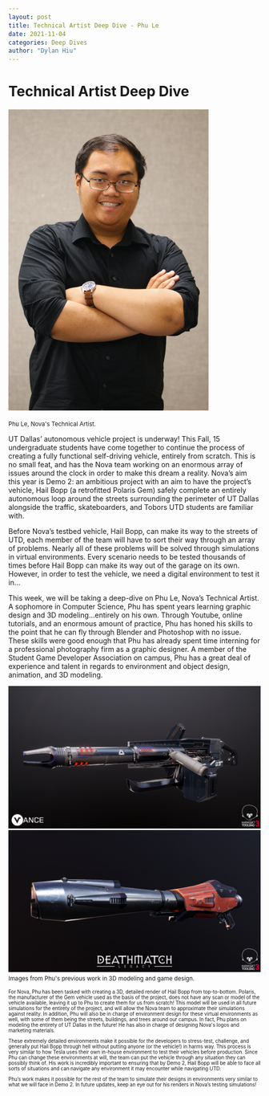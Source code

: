 ```yaml
---
layout: post
title: Technical Artist Deep Dive - Phu Le
date: 2021-11-04
categories: Deep Dives
author: "Dylan Hiu"
---
```


# Technical Artist Deep Dive

[![Headshot of Phu](/assets/res/headshots/phu_le.jpg)](/assets/res/headshots/phu_le.jpg)

<small>Phu Le, Nova's Technical Artist.</small>

UT Dallas’ autonomous vehicle project is underway! This Fall, 15 undergraduate students have come together to continue the process of creating a fully functional self-driving vehicle, entirely from scratch. This is no small feat, and has the Nova team working on an enormous array of issues around the clock in order to make this dream a reality. Nova’s aim this year is Demo 2: an ambitious project with an aim to have the project’s vehicle, Hail Bopp (a retrofitted Polaris Gem) safely complete an entirely autonomous loop around the streets surrounding the perimeter of UT Dallas alongside the traffic, skateboarders, and Tobors UTD students are familiar with. 

Before Nova’s testbed vehicle, Hail Bopp, can make its way to the streets of UTD, each member of the team will have to sort their way through an array of problems. Nearly all of these problems will be solved through simulations in virtual environments. Every scenario needs to be tested thousands of times before Hail Bopp can make its way out of the garage on its own. However, in order to test the vehicle, we need a digital environment to test it in…

This week, we will be taking a deep-dive on Phu Le, Nova’s Technical Artist. A sophomore in Computer Science, Phu has spent years learning graphic design and 3D modeling…entirely on his own. Through Youtube, online tutorials, and an enormous amount of practice, Phu has honed his skills to the point that he can fly through Blender and Photoshop with no issue. These skills were good enough that Phu has already spent time interning for a professional photography firm as a graphic designer. A member of the Student Game Developer Association on campus, Phu has a great deal of experience and talent in regards to environment and object design, animation, and 3D modeling.

[![Image from Phu's online portfolio](/assets/res/2021-11-04-Phu_Le_Portfolio1.png)](/assets/res/2021-11-04-Phu_Le_Portfolio1.png)
[![Second from Phu's online portfolio](/assets/res/2021-11-04-Phu_Le-Portfolio2.png)](/assets/res/2021-11-04-Phu_Le-Portfolio2.png)
<small>Images from Phu's previous work in 3D modeling and game design.<small>

For Nova, Phu has been tasked with creating a 3D, detailed render of Hail Bopp from top-to-bottom. Polaris, the manufacturer of the Gem vehicle used as the basis of the project, does not have any scan or model of the vehicle available, leaving it up to Phu to create them for us from scratch! This model will be used in all future simulations for the entirety of the project, and will allow the Nova team to approximate their simulations against reality. In addition, Phu will also be in charge of environment design for these virtual environments as well, with some of them being the streets, buildings, and trees around our campus. In fact, Phu plans on modeling the entirety of UT Dallas in the future! He has also in charge of designing Nova's logos and marketing materials.
  
These extremely detailed environments make it possible for the developers to stress-test, challenge, and generally put Hail Bopp through hell without putting anyone (or the vehicle!) in harms way. This process is very similar to how Tesla uses their own in-house environment to test their vehicles before production. Since Phu can change these environments at will, the team can put the vehicle through any situation they can possibly think of. His work is incredibly important to ensuring that by Demo 2, Hail Bopp will be able to face all sorts of situations and can navigate any environment it may encounter while navigating UTD.

Phu’s work makes it possible for the rest of the team to simulate their designs in environments very similar to what we will face in Demo 2. In future updates, keep an eye out for his renders in Nova’s testing simulations! 
